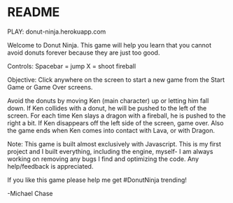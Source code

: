 # README
PLAY: donut-ninja.herokuapp.com

Welcome to Donut Ninja. This game will help you learn that you
cannot avoid donuts forever because they are just too good.


Controls:
Spacebar = jump
X = shoot fireball


Objective:
Click anywhere on the screen to start a new game from the Start
Game or Game Over screens.

Avoid the donuts by moving Ken (main character) up or letting
him fall down. If Ken collides with a donut, he will be pushed
to the left of the screen. For each time Ken slays a dragon with
a fireball, he is pushed to the right a bit. If Ken disappears
off the left side of the screen, game over. Also the game ends
when Ken comes into contact with Lava, or with Dragon.


Note:
This game is built almost exclusively with Javascript. This is my
first project and I built everything, including the engine, myself-
I am always working on removing any bugs I find and optimizing the code. Any
help/feedback is appreciated.


If you like this game please help me get #DonutNinja trending!


-Michael Chase
